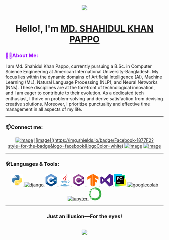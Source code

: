 <p align="center"><img src="https://img.freepik.com/free-vector/artificial-intelligence-concept-twitch-banner_23-2150395167.jpg?w=1380&t=st=1690385632~exp=1690386232~hmac=57c1ce781ea356f919181ab253eb4120bb8cce57f90f7e6e5b5d75c3dfb7d808"></p>

<h1 align="center">Hello!, I'm <a href="https://github.com/Pappokhan">MD. SHAHIDUL KHAN PAPPO<a></h1>
  
### <font color="#9900FF">👨‍💻About Me:</font>

I am Md. Shahidul Khan Pappo, currently pursuing a B.Sc. in Computer Science Engineering at American International University-Bangladesh. My focus lies within the dynamic domains of Artificial Intelligence (AI), Machine Learning (ML), Natural Language Processing (NLP), and Neural Networks (NNs). These disciplines are at the forefront of technological innovation, and I am eager to contribute to their evolution. As a dedicated tech enthusiast, I thrive on problem-solving and derive satisfaction from devising creative solutions. Moreover, I prioritize punctuality and effective time management in all aspects of my life.

---

### 📫Connect me:
<div align="center">

[![image](https://img.shields.io/badge/LinkedIn-0077B5?style=for-the-badge&logo=linkedin&logoColor=white)](https://www.facebook.com/Pappukhan.0101/)
[![image]((https://img.shields.io/badge/Facebook-1877F2?style=for-the-badge&logo=facebook&logoColor=white)](https://www.linkedin.com/in/iampappokhan/)
[![image](https://img.shields.io/badge/Instagram-D14836?style=for-the-badge&logo=instagram&logoColor=white)](https://www.instagram.com/iampappokhan/)
[![image](https://img.shields.io/badge/kaggle-0077B5?style=for-the-badge&logo=kaggle&logoColor=white)](https://www.kaggle.com/mdshahidulkhanpappo)


</div>

---

### 🛠️Languages & Tools:

<div align="center">
  <a href="https://www.python.org" target="_blank" rel="noreferrer">
    <img src="https://raw.githubusercontent.com/devicons/devicon/master/icons/python/python-original.svg" alt="python" width="40" height="40"/>
  </a>
  <a href="https://www.djangoproject.com/" target="_blank" rel="noreferrer">
    <img src="https://cdn.worldvectorlogo.com/logos/django.svg" alt="django" width="40" height="40"/>
  </a>
  <a href="https://www.cprogramming.com/" target="_blank" rel="noreferrer">
    <img src="https://raw.githubusercontent.com/devicons/devicon/master/icons/cplusplus/cplusplus-original.svg" alt="cplusplus" width="40" height="40"/>
  </a>
  <a href="https://www.java.com" target="_blank" rel="noreferrer">
    <img src="https://raw.githubusercontent.com/devicons/devicon/master/icons/java/java-original.svg" alt="java" width="40" height="40"/>
  </a>
  <a href="https://www.oracle.com/" target="_blank" rel="noreferrer">
    <img src="https://raw.githubusercontent.com/devicons/devicon/master/icons/csharp/csharp-original.svg" alt="csharp" width="40" height="40"/>
  </a>
  <a href="https://www.tensorflow.org/" target="_blank" rel="noreferrer">
    <img src="https://raw.githubusercontent.com/devicons/devicon/master/icons/tensorflow/tensorflow-original.svg" alt="tensorflow" width="40" height="40"/>
  </a>
  <a href="https://code.visualstudio.com/" target="_blank" rel="noreferrer">
    <img src="https://raw.githubusercontent.com/devicons/devicon/master/icons/visualstudio/visualstudio-plain.svg" alt="vscode" width="40" height="40"/>
  </a>
  <a href="https://www.jetbrains.com/pycharm/" target="_blank" rel="noreferrer">
    <img src="https://raw.githubusercontent.com/devicons/devicon/master/icons/pycharm/pycharm-original.svg" alt="pycharm" width="40" height="40"/>
  </a>
  <a href="https://colab.research.google.com/" target="_blank" rel="noreferrer">
    <img src="https://colab.research.google.com/img/colab_favicon_256px.png" alt="googlecolab" width="40" height="40"/>
  </a>
  <a href="https://jupyter.org/" target="_blank" rel="noreferrer">
    <img src="https://raw.githubusercontent.com/colinfang/vscode-nbpreviewer/master/images/jupyter.png" alt="jupyter" width="40" height="40"/>
  </a>
  <a href="https://www.anaconda.com/" target="_blank" rel="noreferrer">
    <img src="https://raw.githubusercontent.com/devicons/devicon/master/icons/anaconda/anaconda-original.svg" alt="anaconda" width="40" height="40"/>
  </a>
</div>



---

<div align="center">
<h3 align="center">Just an illusion—For the eyes!</h3>
  <br>
  <img src="https://www.1law.com/wp-content/uploads/2016/08/docubot.gif">
</div>

